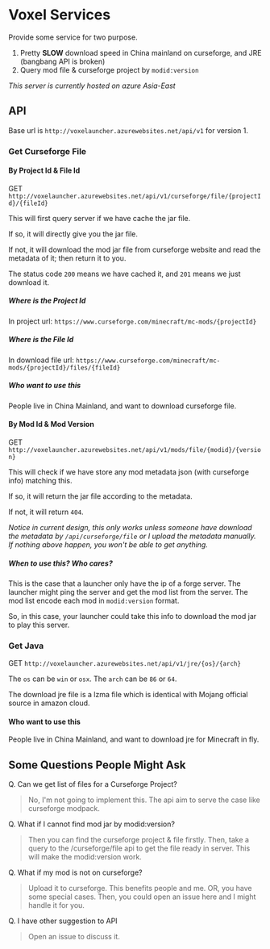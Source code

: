 # Voxel Services

Provide some service for two purpose.

1. Pretty **SLOW** download speed in China mainland on curseforge, and JRE (bangbang API is broken)
2. Query mod file & curseforge project by `modid:version`

*This server is currently hosted on azure Asia-East*

## API

Base url is `http://voxelauncher.azurewebsites.net/api/v1` for version 1.

### Get Curseforge File

#### By Project Id & File Id

GET `http://voxelauncher.azurewebsites.net/api/v1/curseforge/file/{projectId}/{fileId}`

This will first query server if we have cache the jar file.

If so, it will directly give you the jar file.

If not, it will download the mod jar file from curseforge website and read the metadata of it; then return it to you.

The status code `200` means we have cached it, and `201` means we just download it.

##### Where is the Project Id

In project url: `https://www.curseforge.com/minecraft/mc-mods/{projectId}`

##### Where is the File Id

In download file url: `https://www.curseforge.com/minecraft/mc-mods/{projectId}/files/{fileId}`

##### Who want to use this

People live in China Mainland, and want to download curseforge file.

#### By Mod Id & Mod Version

GET `http://voxelauncher.azurewebsites.net/api/v1/mods/file/{modid}/{version}`

This will check if we have store any mod metadata json (with curseforge info) matching this.

If so, it will return the jar file according to the metadata.

If not, it will return `404`.

*Notice in current design, this only works unless someone have download the metadata by `/api/curseforge/file` or I upload the metadata manually. If nothing above happen, you won't be able to get anything.*

##### When to use this? Who cares?

This is the case that a launcher only have the ip of a forge server. The launcher might ping the server and get the mod list from the server. The mod list encode each mod in `modid:version` format.

So, in this case, your launcher could take this info to download the mod jar to play this server.

### Get Java

GET `http://voxelauncher.azurewebsites.net/api/v1/jre/{os}/{arch}`

The `os` can be `win` or `osx`. The `arch` can be `86` or `64`.

The download jre file is a lzma file which is identical with Mojang official source in amazon cloud.

#### Who want to use this

People live in China Mainland, and want to download jre for Minecraft in fly.

## Some Questions People Might Ask

Q. Can we get list of files for a Curseforge Project?

> No, I'm not going to implement this. The api aim to serve the case like curseforge modpack.

Q. What if I cannot find mod jar by modid:version?

> Then you can find the curseforge project & file firstly. Then, take a query to the /curseforge/file api to get the file ready in server. This will make the modid:version work.

Q. What if my mod is not on curseforge?

> Upload it to curseforge. This benefits people and me. OR, you have some special cases. Then, you could open an issue here and I might handle it for you.

Q. I have other suggestion to API

> Open an issue to discuss it.

